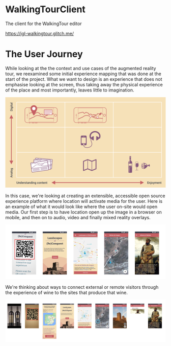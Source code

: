 # WalkingTourClient
The client for the WalkingTour editor

https://jgl-walkingtour.glitch.me/

# The User Journey

While looking at the the context and use cases of the augmented reality tour, we reexamined some initial experience mapping that was done at the start of the project. What we want to design is an experience that does not emphasise looking at the screen, thus taking away the physical experience of the place and most importantly, leaves little to imagination.

![](VisitorMatrix.png)

In this case, we're looking at creating an extensible, accessible open source experience platform where location will activate media for the user. Here is an example of what it would look like where the user on-site would open media. Our first step is to have location open up the image in a browser on mobile, and then on to audio, video and finally mixed reality overlays.

![](visitor-journey.png)

We're thinking about ways to connect external or remote visitors through the experience of wine to the sites that produce that wine.

![](remote-journey.png)
